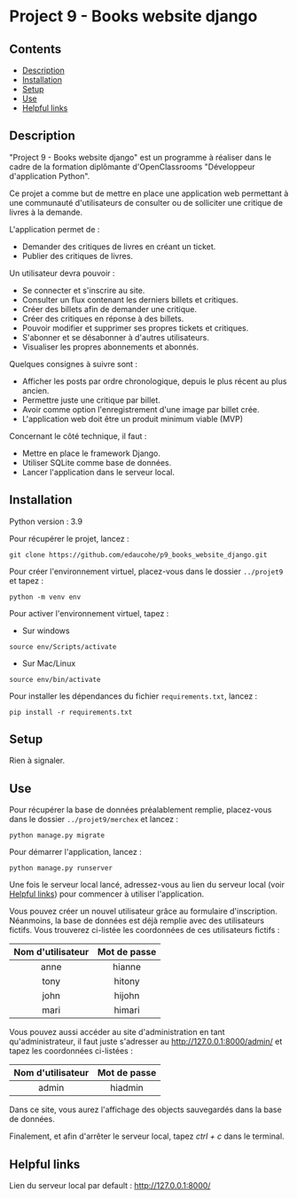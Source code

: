# Project 9 - Books website django

## Contents
- [Description](#description)
- [Installation](#installation)
- [Setup](#setup)
- [Use](#use)
- [Helpful links](#links)

## Description <a class="anchor" id="description"></a>

"Project 9 - Books website django" est un programme à réaliser dans le cadre de la formation diplômante d'OpenClassrooms "Développeur d'application Python".

Ce projet a comme but de mettre en place une application web permettant à une communauté d'utilisateurs de consulter ou de solliciter une critique de livres à la demande.

L'application permet de :
- Demander des critiques de livres en créant un ticket.
- Publier des critiques de livres.

Un utilisateur devra pouvoir :
- Se connecter et s'inscrire au site.
- Consulter un flux contenant les derniers billets et critiques.
- Créer des billets afin de demander une critique.
- Créer des critiques en réponse à des billets.
- Pouvoir modifier et supprimer ses propres tickets et critiques.
- S'abonner et se désabonner à d'autres utilisateurs.
- Visualiser les propres abonnements et abonnés.

Quelques consignes à suivre sont :
- Afficher les posts par ordre chronologique, depuis le plus récent au plus ancien.
- Permettre juste une critique par billet.
- Avoir comme option l'enregistrement d'une image par billet crée. 
- L'application web doit être un produit minimum viable (MVP) 

Concernant le côté technique, il faut :
- Mettre en place le framework Django.
- Utiliser SQLite comme base de données.
- Lancer l'application dans le serveur local.

## Installation <a class="anchor" id="installation"></a>

Python version : 3.9

Pour récupérer le projet, lancez :
```
git clone https://github.com/edaucohe/p9_books_website_django.git
```

Pour créer l'environnement virtuel, placez-vous dans le dossier `../projet9` et tapez :
```
python -m venv env  
```

Pour activer l'environnement virtuel, tapez :

- Sur windows
```
source env/Scripts/activate
```
- Sur Mac/Linux
```
source env/bin/activate
```

Pour installer les dépendances du fichier `requirements.txt`, lancez :
```
pip install -r requirements.txt
```

## Setup <a class="anchor" id="setup"></a>

Rien à signaler.

## Use <a class="anchor" id="use"></a>

Pour récupérer la base de données préalablement remplie, placez-vous dans le dossier `../projet9/merchex` et lancez :
```
python manage.py migrate  
```
Pour démarrer l'application, lancez :
```
python manage.py runserver  
```

Une fois le serveur local lancé, adressez-vous au lien du serveur local (voir [Helpful links](#links)) pour commencer à utiliser l'application.

Vous pouvez créer un nouvel utilisateur grâce au formulaire d'inscription. Néanmoins, la base de données est déjà remplie 
avec des utilisateurs fictifs. Vous trouverez ci-listée les coordonnées de ces utilisateurs fictifs :

| Nom d'utilisateur | Mot de passe |
|:-----------------:|:------------:|
|       anne        |    hianne    |
|       tony        |    hitony    |
|       john        |    hijohn    |
|       mari        |    himari    |

Vous pouvez aussi accéder au site d'administration en tant qu'administrateur,
il faut juste s'adresser au http://127.0.0.1:8000/admin/ et tapez les coordonnées ci-listées :

| Nom d'utilisateur | Mot de passe |
|:-----------------:|:------------:|
|       admin       |   hiadmin    |

Dans ce site, vous aurez l'affichage des objects sauvegardés dans la base de données.

Finalement, et afin d'arrêter le serveur local, tapez *ctrl + c* dans le terminal. 

## Helpful links <a class="anchor" id="links"></a>

Lien du serveur local par default : http://127.0.0.1:8000/
